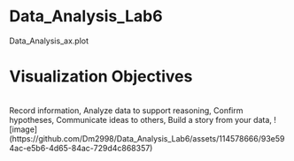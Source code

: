 # Data_Analysis_Lab6
Data_Analysis_ax.plot
# Visualization Objectives

<br>
Record information,
Analyze data to support reasoning,
Confirm hypotheses,
Communicate ideas to others,
Build a story from your data,
![image](https://github.com/Dm2998/Data_Analysis_Lab6/assets/114578666/93e594ac-e5b6-4d65-84ac-729d4c868357)
<br>
